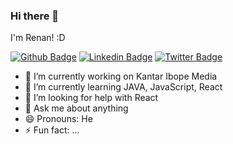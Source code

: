 ### Hi there 👋

I'm Renan! :D

[![Github Badge](https://img.shields.io/badge/-Github-000?style=flat-square&logo=Github&logoColor=white&link=https://github.com/rednand)](https://github.com/rednand)
[![Linkedin Badge](https://img.shields.io/badge/-LinkedIn-blue?style=flat-square&logo=Linkedin&logoColor=white&link=https://www.linkedin.com/in/renan-aguiar-b89366147/)](hhttps://www.linkedin.com/in/renan-aguiar-b89366147/)
[![Twitter Badge](https://img.shields.io/badge/-Twitter-1ca0f1?style=flat-square&labelColor=1ca0f1&logo=twitter&logoColor=white&link=https://twitter.com/hirenanaguiar)](https://twitter.com/hirenanaguiar)

- 🔭 I’m currently working on Kantar Ibope Media
- 🌱 I’m currently learning JAVA, JavaScript, React
- 🤔 I’m looking for help with React
- 💬 Ask me about anything
- 😄 Pronouns: He
- ⚡ Fun fact: ...
